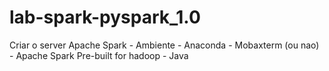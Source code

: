 # lab-spark-pyspark_1.0


Criar o server Apache Spark - Ambiente
	- Anaconda
	- Mobaxterm (ou nao)
	- Apache Spark Pre-built for hadoop
	- Java
	